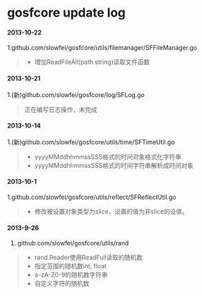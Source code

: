 gosfcore update log
=============

#### 2013-10-22
1.github.com/slowfei/gosfcore/utils/filemanager/SFFileManager.go
> * 增加ReadFileAll(path string)读取文件函数

#### 2013-10-21
1.(新)github.com/slowfei/gosfcore/log/SFLog.go
> 正在编写日志操作，未完成

#### 2013-10-14
1.(新)github.com/slowfei/gosfcore/utils/time/SFTimeUtil.go
> * yyyyMMddhhmmssSSS格式的时间对象格式化字符串
> * yyyyMMddhhmmssSSS格式的时间字符串解析成时间对象

#### 2013-10-1
1.github.com/slowfei/gosfcore/utils/reflect/SFReflectUtil.go
> * 修改被设置对象类型为slice，设置的值为非slice的设值。

#### 2013-9-26
1. github.com/slowfei/gosfcore/utils/rand
> * rand.Reader使用ReadFull读取的随机数
> * 指定范围的随机数int, float
> * a-zA-Z0-9的随机数字符串
> * 自定义字符的随机数 